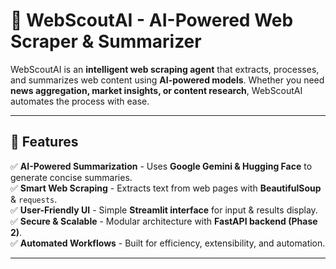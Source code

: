 # 🚀 WebScoutAI - AI-Powered Web Scraper & Summarizer  

WebScoutAI is an **intelligent web scraping agent** that extracts, processes, and summarizes web content using **AI-powered models**. Whether you need **news aggregation, market insights, or content research**, WebScoutAI automates the process with ease.  

---

## 🌟 Features  
✅ **AI-Powered Summarization** - Uses **Google Gemini & Hugging Face** to generate concise summaries.  
✅ **Smart Web Scraping** - Extracts text from web pages with **BeautifulSoup** & `requests`.  
✅ **User-Friendly UI** - Simple **Streamlit interface** for input & results display.  
✅ **Secure & Scalable** - Modular architecture with **FastAPI backend (Phase 2)**.  
✅ **Automated Workflows** - Built for efficiency, extensibility, and automation.  

---